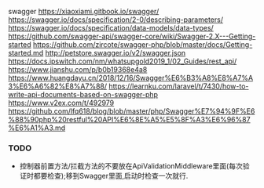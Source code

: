 swagger
https://xiaoxiami.gitbook.io/swagger/
https://swagger.io/docs/specification/2-0/describing-parameters/
https://swagger.io/docs/specification/data-models/data-types/
https://github.com/swagger-api/swagger-core/wiki/Swagger-2.X---Getting-started
https://github.com/zircote/swagger-php/blob/master/docs/Getting-started.md
http://petstore.swagger.io/v2/swagger.json
https://docs.ipswitch.com/nm/whatsupgold2019_1/02_Guides/rest_api/
https://www.jianshu.com/p/b0b19368e4a8
https://www.huangdayu.cn/2018/12/16/Swagger%E6%B3%A8%E8%A7%A3%E6%A6%82%E8%A7%88/
https://learnku.com/laravel/t/7430/how-to-write-api-documents-based-on-swagger-php
https://www.v2ex.com/t/492979
https://github.com/lfq618/blog/blob/master/php/Swagger%E7%94%9F%E6%88%90php%20restful%20API%E6%8E%A5%E5%8F%A3%E6%96%87%E6%A1%A3.md

### TODO
- 控制器前置方法/拦截方法的不要放在ApiValidationMiddleware里面(每次验证时都要检查);移到Swagger里面,启动时检查一次就行.
